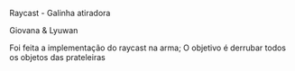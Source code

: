 Raycast - Galinha atiradora

Giovana & Lyuwan

Foi feita a implementação do raycast na arma;
O objetivo é derrubar todos os objetos das prateleiras

